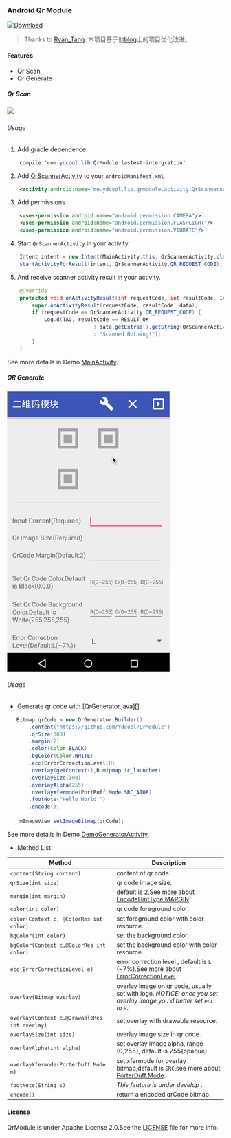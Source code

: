 ### Android Qr Module



[![Download](https://api.bintray.com/packages/ydcool/maven/QrModule/images/download.svg)](https://bintray.com/ydcool/maven/QrModule/_latestVersion)

> Thanks to [Ryan_Tang][].
  本项目基于他[blog][]上的项目优化改进。

#### Features

* Qr Scan
* Qr Generate

##### Qr Scan

![](art/demo_scanner.gif)

###### Usage

1.  Add gradle dependence:

```java
    compile 'com.ydcool.lib:QrModule:lastest-intergration'
```

2.  Add  [QrScannerActivity][] to your `AndroidManifest.xml`

```xml
    <activity android:name="me.ydcool.lib.qrmodule.activity.QrScannerActivity"/>
```

3.  Add permissions

```xml
    <uses-permission android:name="android.permission.CAMERA"/>
    <uses-permission android:name="android.permission.FLASHLIGHT"/>
    <uses-permission android:name="android.permission.VIBRATE"/>
```

4.  Start `QrScannerActivity` in your activity.

```java
    Intent intent = new Intent(MainActivity.this, QrScannerActivity.class);
    startActivityForResult(intent, QrScannerActivity.QR_REQUEST_CODE);
```

5.  And receive scanner activity result in your activity.

```java
    @Override
    protected void onActivityResult(int requestCode, int resultCode, Intent data) {
        super.onActivityResult(requestCode, resultCode, data);
        if (requestCode == QrScannerActivity.QR_REQUEST_CODE) {
            Log.d(TAG, resultCode == RESULT_OK
                            ? data.getExtras().getString(QrScannerActivity.QR_RESULT_STR)
                            : "Scanned Nothing!");
        }
    }
```

See more details in Demo [MainActivity][].

##### QR Generate

![](art/demo_generate.gif)

###### Usage

* Generate qr code with [QrGenerator.java][].

```java
   Bitmap qrCode = new QrGenerator.Builder()
       .content("https://github.com/Ydcool/QrModule")
       .qrSize(300)
       .margin(2)
       .color(Color.BLACK)
       .bgColor(Color.WHITE)
       .ecc(ErrorCorrectionLevel.H)
       .overlay(getContext(),R.mipmap.ic_launcher)
       .overlaySize(100)
       .overlayAlpha(255)
       .overlayXfermode(PortBuff.Mode.SRC_ATOP)
       .footNote("Hello World!")
       .encode();

    mImageView.setImageBitmap(qrCode);
```

See more details in Demo [DemoGeneratorActivity][].

* Method List

| Method | Description |
| ----- | ----- |
| `content(String content)` | content of qr code. |
| `qrSize(int size)` | qr code image size. |
| `margin(int margin)` | default is 2.See more about [EncodeHintType.MARGIN][] |
| `color(int color)` | qr code foreground color. |
| `color(Context c, @ColorRes int color)` | set foreground color with color resource. |
| `bgColor(int color)` | set the background color. |
| `bgColor(Context c,@ColorRes int color)` | set the background color with color resource. |
| `ecc(ErrorCorrectionLevel e)` | error correction level , default is `L` (~7%).See more about [ErrorCorrectionLevel][]. |
| `overlay(Bitmap overlay)` | overlay image on qr code, usually set with logo. _NOTICE: once you set overlay image,you'd better set `ecc` to `H`_. |
| `overlay(Context c,@DrawableRes int overlay)` | set overlay with drawable resource. | 
| `overlaySize(int size)` | overlay image size in qr code. |
| `overlayAlpha(int alpha)` |set overlay image alpha, range [0,255], default is 255(opaque). |
| `overlayXfermode(PorterDuff.Mode m)` | set xfermode for overlay bitmap,default is `SRC`,see more about [PorterDuff.Mode][]. |
| `footNote(String s)` | *This feature is under develop* . |
| `encode()` | return a encoded qrCode bitmap. |

#### License

QrModule is under Apache License 2.0.See the [LICENSE][] file for more info.

[Ryan_Tang]:http://blog.csdn.net/ryantang03
[blog]:http://blog.csdn.net/ryantang03/article/details/7831826
[QrScannerActivity]:https://github.com/Ydcool/QrModule/blob/master/qrmodule/src/main/java/me/ydcool/lib/qrmodule/activity/QrScannerActivity.java
[MainActivity]:https://github.com/Ydcool/QrModule/blob/master/demo/src/main/java/me/ydcool/qrmodule/demo/MainActivity.java
[QrGenerator]:https://github.com/Ydcool/QrModule/blob/master/qrmodule/src/main/java/me/ydcool/lib/qrmodule/encoding/QrGenerator.java
[DemoGeneratorActivity]:https://github.com/Ydcool/QrModule/blob/master/demo/src/main/java/me/ydcool/qrmodule/demo/DemoGeneratorActivity.java
[LICENSE]:https://github.com/Ydcool/QrModule/blob/master/LICENSE
[EncodeHintType.MARGIN]:https://github.com/zxing/zxing/blob/master/core/src/main/java/com/google/zxing/EncodeHintType.java
[ErrorCorrectionLevel]:https://github.com/zxing/zxing/blob/master/core/src/main/java/com/google/zxing/qrcode/decoder/ErrorCorrectionLevel.java
[PorterDuff.Mode]:http://developer.android.com/reference/android/graphics/PorterDuff.Mode.html
